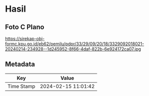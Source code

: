 # Hasil

## Foto C Plano

https://sirekap-obj-formc.kpu.go.id/eb62/pemilu/pdpr/33/29/09/20/18/3329092018021-20240214-234928--1d245952-8f66-4daf-822b-6e924172ca07.jpg


## Metadata

| Key        | Value               |
| ---------- | ------------------- |
| Time Stamp | 2024-02-15 11:01:42 |



